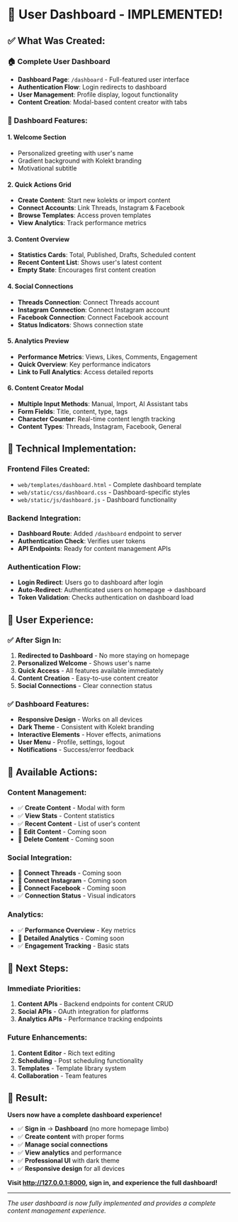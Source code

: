 # 🎯 User Dashboard - IMPLEMENTED!

## ✅ **What Was Created:**

### **🏠 Complete User Dashboard**
- **Dashboard Page**: `/dashboard` - Full-featured user interface
- **Authentication Flow**: Login redirects to dashboard
- **User Management**: Profile display, logout functionality
- **Content Creation**: Modal-based content creator with tabs

### **🎨 Dashboard Features:**

#### **1. Welcome Section**
- Personalized greeting with user's name
- Gradient background with Kolekt branding
- Motivational subtitle

#### **2. Quick Actions Grid**
- **Create Content**: Start new kolekts or import content
- **Connect Accounts**: Link Threads, Instagram & Facebook
- **Browse Templates**: Access proven templates
- **View Analytics**: Track performance metrics

#### **3. Content Overview**
- **Statistics Cards**: Total, Published, Drafts, Scheduled content
- **Recent Content List**: Shows user's latest content
- **Empty State**: Encourages first content creation

#### **4. Social Connections**
- **Threads Connection**: Connect Threads account
- **Instagram Connection**: Connect Instagram account  
- **Facebook Connection**: Connect Facebook account
- **Status Indicators**: Shows connection state

#### **5. Analytics Preview**
- **Performance Metrics**: Views, Likes, Comments, Engagement
- **Quick Overview**: Key performance indicators
- **Link to Full Analytics**: Access detailed reports

#### **6. Content Creator Modal**
- **Multiple Input Methods**: Manual, Import, AI Assistant tabs
- **Form Fields**: Title, content, type, tags
- **Character Counter**: Real-time content length tracking
- **Content Types**: Threads, Instagram, Facebook, General

## 🔧 **Technical Implementation:**

### **Frontend Files Created:**
- `web/templates/dashboard.html` - Complete dashboard template
- `web/static/css/dashboard.css` - Dashboard-specific styles
- `web/static/js/dashboard.js` - Dashboard functionality

### **Backend Integration:**
- **Dashboard Route**: Added `/dashboard` endpoint to server
- **Authentication Check**: Verifies user tokens
- **API Endpoints**: Ready for content management APIs

### **Authentication Flow:**
- **Login Redirect**: Users go to dashboard after login
- **Auto-Redirect**: Authenticated users on homepage → dashboard
- **Token Validation**: Checks authentication on dashboard load

## 🎯 **User Experience:**

### **✅ After Sign In:**
1. **Redirected to Dashboard** - No more staying on homepage
2. **Personalized Welcome** - Shows user's name
3. **Quick Access** - All features available immediately
4. **Content Creation** - Easy-to-use content creator
5. **Social Connections** - Clear connection status

### **✅ Dashboard Features:**
- **Responsive Design** - Works on all devices
- **Dark Theme** - Consistent with Kolekt branding
- **Interactive Elements** - Hover effects, animations
- **User Menu** - Profile, settings, logout
- **Notifications** - Success/error feedback

## 🚀 **Available Actions:**

### **Content Management:**
- ✅ **Create Content** - Modal with form
- ✅ **View Stats** - Content statistics
- ✅ **Recent Content** - List of user's content
- 🔄 **Edit Content** - Coming soon
- 🔄 **Delete Content** - Coming soon

### **Social Integration:**
- 🔄 **Connect Threads** - Coming soon
- 🔄 **Connect Instagram** - Coming soon  
- 🔄 **Connect Facebook** - Coming soon
- ✅ **Connection Status** - Visual indicators

### **Analytics:**
- ✅ **Performance Overview** - Key metrics
- 🔄 **Detailed Analytics** - Coming soon
- ✅ **Engagement Tracking** - Basic stats

## 🔮 **Next Steps:**

### **Immediate Priorities:**
1. **Content APIs** - Backend endpoints for content CRUD
2. **Social APIs** - OAuth integration for platforms
3. **Analytics APIs** - Performance tracking endpoints

### **Future Enhancements:**
1. **Content Editor** - Rich text editing
2. **Scheduling** - Post scheduling functionality
3. **Templates** - Template library system
4. **Collaboration** - Team features

## 🎉 **Result:**

**Users now have a complete dashboard experience!**

- ✅ **Sign in** → **Dashboard** (no more homepage limbo)
- ✅ **Create content** with proper forms
- ✅ **Manage social connections** 
- ✅ **View analytics** and performance
- ✅ **Professional UI** with dark theme
- ✅ **Responsive design** for all devices

**Visit http://127.0.0.1:8000, sign in, and experience the full dashboard!**

---

*The user dashboard is now fully implemented and provides a complete content management experience.*
